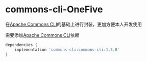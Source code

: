 # commons-cli-OneFive
在[Apache Commons CLI](https://mvnrepository.com/artifact/commons-cli/commons-cli/1.5.0)的基础上进行封装，更加方便本人开发使用  

需要添加[Apache Commons CLI](https://mvnrepository.com/artifact/commons-cli/commons-cli/1.5.0)依赖  

```gradle
dependencies {
    implementation 'commons-cli:commons-cli:1.5.0'
}
```
